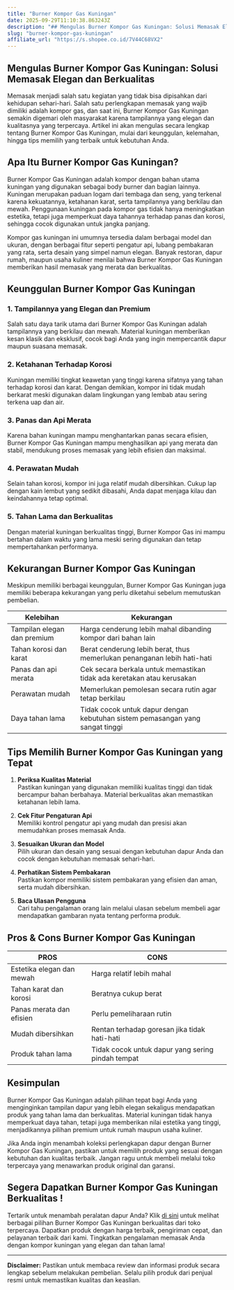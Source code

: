 ```yaml
---
title: "Burner Kompor Gas Kuningan"
date: 2025-09-29T11:10:38.863243Z
description: "## Mengulas Burner Kompor Gas Kuningan: Solusi Memasak Elegan dan Berkualitas..."
slug: "burner-kompor-gas-kuningan"
affiliate_url: "https://s.shopee.co.id/7V44C68VX2"
---
```

## Mengulas Burner Kompor Gas Kuningan: Solusi Memasak Elegan dan Berkualitas

Memasak menjadi salah satu kegiatan yang tidak bisa dipisahkan dari kehidupan sehari-hari. Salah satu perlengkapan memasak yang wajib dimiliki adalah kompor gas, dan saat ini, Burner Kompor Gas Kuningan semakin digemari oleh masyarakat karena tampilannya yang elegan dan kualitasnya yang terpercaya. Artikel ini akan mengulas secara lengkap tentang Burner Kompor Gas Kuningan, mulai dari keunggulan, kelemahan, hingga tips memilih yang terbaik untuk kebutuhan Anda.

## Apa Itu Burner Kompor Gas Kuningan?

Burner Kompor Gas Kuningan adalah kompor dengan bahan utama kuningan yang digunakan sebagai body burner dan bagian lainnya. Kuningan merupakan paduan logam dari tembaga dan seng, yang terkenal karena kekuatannya, ketahanan karat, serta tampilannya yang berkilau dan mewah. Penggunaan kuningan pada kompor gas tidak hanya meningkatkan estetika, tetapi juga memperkuat daya tahannya terhadap panas dan korosi, sehingga cocok digunakan untuk jangka panjang.

Kompor gas kuningan ini umumnya tersedia dalam berbagai model dan ukuran, dengan berbagai fitur seperti pengatur api, lubang pembakaran yang rata, serta desain yang simpel namun elegan. Banyak restoran, dapur rumah, maupun usaha kuliner menilai bahwa Burner Kompor Gas Kuningan memberikan hasil memasak yang merata dan berkualitas.

## Keunggulan Burner Kompor Gas Kuningan

### 1. Tampilannya yang Elegan dan Premium

Salah satu daya tarik utama dari Burner Kompor Gas Kuningan adalah tampilannya yang berkilau dan mewah. Material kuningan memberikan kesan klasik dan eksklusif, cocok bagi Anda yang ingin mempercantik dapur maupun suasana memasak.

### 2. Ketahanan Terhadap Korosi

Kuningan memiliki tingkat keawetan yang tinggi karena sifatnya yang tahan terhadap korosi dan karat. Dengan demikian, kompor ini tidak mudah berkarat meski digunakan dalam lingkungan yang lembab atau sering terkena uap dan air.

### 3. Panas dan Api Merata

Karena bahan kuningan mampu menghantarkan panas secara efisien, Burner Kompor Gas Kuningan mampu menghasilkan api yang merata dan stabil, mendukung proses memasak yang lebih efisien dan maksimal.

### 4. Perawatan Mudah

Selain tahan korosi, kompor ini juga relatif mudah dibersihkan. Cukup lap dengan kain lembut yang sedikit dibasahi, Anda dapat menjaga kilau dan keindahannya tetap optimal.

### 5. Tahan Lama dan Berkualitas

Dengan material kuningan berkualitas tinggi, Burner Kompor Gas ini mampu bertahan dalam waktu yang lama meski sering digunakan dan tetap mempertahankan performanya.

## Kekurangan Burner Kompor Gas Kuningan

Meskipun memiliki berbagai keunggulan, Burner Kompor Gas Kuningan juga memiliki beberapa kekurangan yang perlu diketahui sebelum memutuskan pembelian.

| Kelebihan | Kekurangan |
|------------|--------------|
| Tampilan elegan dan premium | Harga cenderung lebih mahal dibanding kompor dari bahan lain |
| Tahan korosi dan karat | Berat cenderung lebih berat, thus memerlukan penanganan lebih hati-hati |
| Panas dan api merata | Cek secara berkala untuk memastikan tidak ada keretakan atau kerusakan |
| Perawatan mudah | Memerlukan pemolesan secara rutin agar tetap berkilau |
| Daya tahan lama | Tidak cocok untuk dapur dengan kebutuhan sistem pemasangan yang sangat tinggi |

## Tips Memilih Burner Kompor Gas Kuningan yang Tepat

1. **Periksa Kualitas Material**  
Pastikan kuningan yang digunakan memiliki kualitas tinggi dan tidak bercampur bahan berbahaya. Material berkualitas akan memastikan ketahanan lebih lama.

2. **Cek Fitur Pengaturan Api**  
Memiliki kontrol pengatur api yang mudah dan presisi akan memudahkan proses memasak Anda.

3. **Sesuaikan Ukuran dan Model**  
Pilih ukuran dan desain yang sesuai dengan kebutuhan dapur Anda dan cocok dengan kebutuhan memasak sehari-hari.

4. **Perhatikan Sistem Pembakaran**  
Pastikan kompor memiliki sistem pembakaran yang efisien dan aman, serta mudah dibersihkan.

5. **Baca Ulasan Pengguna**  
Cari tahu pengalaman orang lain melalui ulasan sebelum membeli agar mendapatkan gambaran nyata tentang performa produk.

## Pros & Cons Burner Kompor Gas Kuningan

| PROS | CONS |
|--------|--------|
| Estetika elegan dan mewah | Harga relatif lebih mahal |
| Tahan karat dan korosi | Beratnya cukup berat |
| Panas merata dan efisien | Perlu pemeliharaan rutin |
| Mudah dibersihkan | Rentan terhadap goresan jika tidak hati-hati |
| Produk tahan lama | Tidak cocok untuk dapur yang sering pindah tempat |

## Kesimpulan

Burner Kompor Gas Kuningan adalah pilihan tepat bagi Anda yang menginginkan tampilan dapur yang lebih elegan sekaligus mendapatkan produk yang tahan lama dan berkualitas. Material kuningan tidak hanya memperkuat daya tahan, tetapi juga memberikan nilai estetika yang tinggi, menjadikannya pilihan premium untuk rumah maupun usaha kuliner.

Jika Anda ingin menambah koleksi perlengkapan dapur dengan Burner Kompor Gas Kuningan, pastikan untuk memilih produk yang sesuai dengan kebutuhan dan kualitas terbaik. Jangan ragu untuk membeli melalui toko terpercaya yang menawarkan produk original dan garansi.

## Segera Dapatkan Burner Kompor Gas Kuningan Berkualitas !

Tertarik untuk menambah peralatan dapur Anda? Klik [di sini](https://s.shopee.co.id/7V44C68VX2) untuk melihat berbagai pilihan Burner Kompor Gas Kuningan berkualitas dari toko terpercaya. Dapatkan produk dengan harga terbaik, pengiriman cepat, dan pelayanan terbaik dari kami. Tingkatkan pengalaman memasak Anda dengan kompor kuningan yang elegan dan tahan lama!

---

**Disclaimer:** Pastikan untuk membaca review dan informasi produk secara lengkap sebelum melakukan pembelian. Selalu pilih produk dari penjual resmi untuk memastikan kualitas dan keaslian.